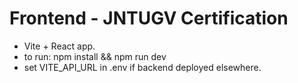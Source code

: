 
# Frontend - JNTUGV Certification
- Vite + React app.
- to run: npm install && npm run dev
- set VITE_API_URL in .env if backend deployed elsewhere.
